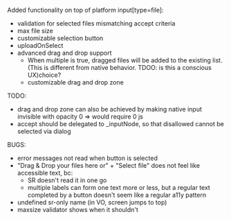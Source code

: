 Added functionality on top of platform input[type=file]:

- validation for selected files mismatching accept criteria
- max file size
- customizable selection button
- uploadOnSelect
- advanced drag and drop support
  - When multiple is true, dragged files will be added to the existing list. (This is different from native behavior. TDOO: is this a conscious UX)choice?
  - customizable drag and drop zone

TODO:

- drag and drop zone can also be achieved by making native input invisible with opacity 0 => would require 0 js
- accept should be delegated to \_inputNode, so that disallowed cannot be selected via dialog

BUGS:

- error messages not read when button is selected
- "Drag & Drop your files here or" + "Select file" does not feel like accessible text, bc:
  - SR doesn't read it in one go
  - multiple labels can form one text more or less, but a regular text completed by a button doesn't seem like a regular a11y pattern
- undefined sr-only name (in VO, screen jumps to top)
- maxsize validator shows when it shouldn't
